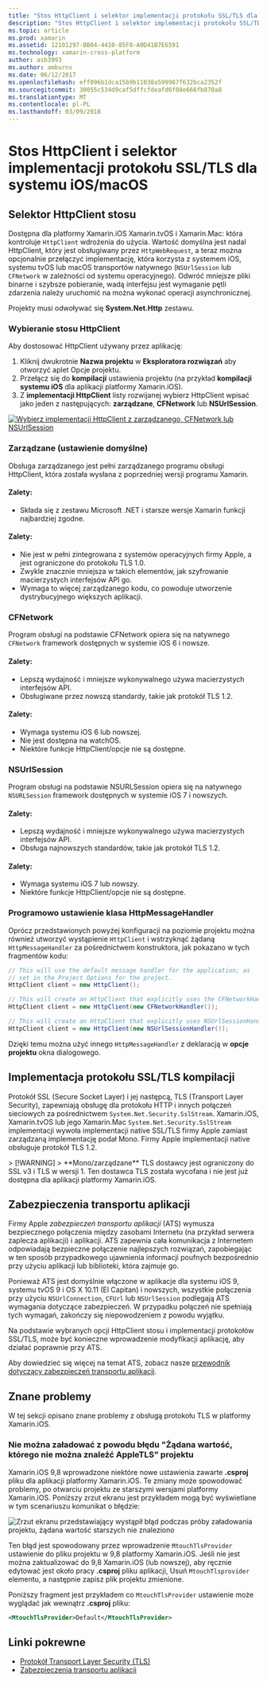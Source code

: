 ```yaml
---
title: "Stos HttpClient i selektor implementacji protokołu SSL/TLS dla systemu iOS/macOS"
description: "Stos HttpClient i selektor implementacji protokołu SSL/TLS określa implementacji HttpClient i SSL/TLS, który będzie używany przez aplikację systemu iOS, systemu tvOS lub macOS Xamarin."
ms.topic: article
ms.prod: xamarin
ms.assetid: 12101297-BB04-4410-85F0-A0D41B7E6591
ms.technology: xamarin-cross-platform
author: asb3993
ms.author: amburns
ms.date: 06/12/2017
ms.openlocfilehash: eff096b1dca15b9b11038a599987f632bca2352f
ms.sourcegitcommit: 30055c534d9caf5dffcfdeafd6f08e666fb870a8
ms.translationtype: MT
ms.contentlocale: pl-PL
ms.lasthandoff: 03/09/2018
---
```

# <a name="httpclient-stack-and-ssltls-implementation-selector-for-iosmacos"></a>Stos HttpClient i selektor implementacji protokołu SSL/TLS dla systemu iOS/macOS

## <a name="httpclient-stack-selector"></a>Selektor HttpClient stosu

Dostępna dla platformy Xamarin.iOS Xamarin.tvOS i Xamarin.Mac: która kontroluje `HttpClient` wdrożenia do użycia. Wartość domyślna jest nadal HttpClient, który jest obsługiwany przez `HttpWebRequest`, a teraz można opcjonalnie przełączyć implementację, która korzysta z systemem iOS, systemu tvOS lub macOS transportów natywnego (`NSUrlSession` lub `CFNetwork` w zależności od systemu operacyjnego). Odwróć mniejsze pliki binarne i szybsze pobieranie, wadą interfejsu jest wymaganie pętli zdarzenia należy uruchomić na można wykonać operacji asynchronicznej.

Projekty musi odwoływać się **System.Net.Http** zestawu.

<a name="Selecting-a-HttpClient-Stack" />

### <a name="selecting-a-httpclient-stack"></a>Wybieranie stosu HttpClient

Aby dostosować HttpClient używany przez aplikację:

1. Kliknij dwukrotnie **Nazwa projektu** w **Eksploratora rozwiązań** aby otworzyć aplet Opcje projektu.
2. Przełącz się do **kompilacji** ustawienia projektu (na przykład **kompilacji systemu iOS** dla aplikacji platformy Xamarin.iOS).
3. Z **implementacji HttpClient** listy rozwijanej wybierz HttpClient wpisać jako jeden z następujących: **zarządzane**, **CFNetwork** lub **NSUrlSession**.

[![Wybierz implementacji HttpClient z zarządzanego, CFNetwork lub NSUrlSession](http-stack-images/http-xs-sml.png)](http-stack-images/http-xs.png#lightbox)

<a name="Managed" />

### <a name="managed-default"></a>Zarządzane (ustawienie domyślne)

Obsługa zarządzanego jest pełni zarządzanego programu obsługi HttpClient, która została wysłana z poprzedniej wersji programu Xamarin.

#### <a name="pros"></a>Zalety:

 - Składa się z zestawu Microsoft .NET i starsze wersje Xamarin funkcji najbardziej zgodne.

#### <a name="cons"></a>Zalety:

 - Nie jest w pełni zintegrowana z systemów operacyjnych firmy Apple, a jest ograniczone do protokołu TLS 1.0.
 - Zwykle znacznie mniejsza w takich elementów, jak szyfrowanie macierzystych interfejsów API go.
 - Wymaga to więcej zarządzanego kodu, co powoduje utworzenie dystrybucyjnego większych aplikacji.

<a name="CFNetwork" />

### <a name="cfnetwork"></a>CFNetwork

Program obsługi na podstawie CFNetwork opiera się na natywnego `CFNetwork` framework dostępnych w systemie iOS 6 i nowsze.

#### <a name="pros"></a>Zalety:

 - Lepszą wydajność i mniejsze wykonywalnego używa macierzystych interfejsów API.
 - Obsługiwane przez nowszą standardy, takie jak protokół TLS 1.2.

#### <a name="cons"></a>Zalety:

 - Wymaga systemu iOS 6 lub nowszej.
 - Nie jest dostępna na watchOS.
 - Niektóre funkcje HttpClient/opcje nie są dostępne.

<a name="NSUrlSession" />

### <a name="nsurlsession"></a>NSUrlSession

Program obsługi na podstawie NSURLSession opiera się na natywnego `NSURLSession` framework dostępnych w systemie iOS 7 i nowszych.

#### <a name="pros"></a>Zalety:

 - Lepszą wydajność i mniejsze wykonywalnego używa macierzystych interfejsów API.
 - Obsługa najnowszych standardów, takie jak protokół TLS 1.2.

#### <a name="cons"></a>Zalety:

 - Wymaga systemu iOS 7 lub nowszy.
 - Niektóre funkcje HttpClient/opcje nie są dostępne.

### <a name="programmatically-setting-the-httpmessagehandler"></a>Programowo ustawienie klasa HttpMessageHandler

Oprócz przedstawionych powyżej konfiguracji na poziomie projektu można również utworzyć wystąpienie `HttpClient` i wstrzyknąć żądaną `HttpMessageHandler` za pośrednictwem konstruktora, jak pokazano w tych fragmentów kodu:

```csharp
// This will use the default message handler for the application; as
// set in the Project Options for the project.
HttpClient client = new HttpClient();

// This will create an HttpClient that explicitly uses the CFNetworkHandler
HttpClient client = new HttpClient(new CFNetworkHandler());

// This will create an HttpClient that explicitly uses NSUrlSessionHandler
HttpClient client = new HttpClient(new NSUrlSessionHandler());
```

Dzięki temu można użyć innego `HttpMessageHandler` z deklaracją w **opcje projektu** okna dialogowego.

<a name="New-SSL-TLS-implementation-build-option" />
<a name="Selecting-a-SSL-TLS-implementation" />
<a name="Apple-TLS" />

## <a name="ssltls-implementation-build"></a>Implementacja protokołu SSL/TLS kompilacji

Protokół SSL (Secure Socket Layer) i jej następcą, TLS (Transport Layer Security), zapewniają obsługę dla protokołu HTTP i innych połączeń sieciowych za pośrednictwem `System.Net.Security.SslStream`. Xamarin.iOS, Xamarin.tvOS lub jego Xamarin.Mac `System.Net.Security.SslStream` implementacji wywoła implementacji native SSL/TLS firmy Apple zamiast zarządzaną implementację podał Mono. Firmy Apple implementacji native obsługuje protokół TLS 1.2.

<a name="Mono" />
> [!WARNING]
> **Mono/zarządzane** TLS dostawcy jest ograniczony do SSL v3 i TLS w wersji 1. Ten dostawca TLS została wycofana i nie jest już dostępna dla aplikacji platformy Xamarin.iOS. 

<a name="App-Transport-Security" />

## <a name="app-transport-security"></a>Zabezpieczenia transportu aplikacji

Firmy Apple _zabezpieczeń transportu aplikacji_ (ATS) wymusza bezpiecznego połączenia między zasobami Internetu (na przykład serwera zaplecza aplikacji) i aplikacji. ATS zapewnia cała komunikacja z Internetem odpowiadają bezpieczne połączenie najlepszych rozwiązań, zapobiegając w ten sposób przypadkowego ujawnienia informacji poufnych bezpośrednio przy użyciu aplikacji lub biblioteki, która zajmuje go.

Ponieważ ATS jest domyślnie włączone w aplikacje dla systemu iOS 9, systemu tvOS 9 i OS X 10.11 (El Capitan) i nowszych, wszystkie połączenia przy użyciu `NSUrlConnection`, `CFUrl` lub `NSUrlSession` podlegają ATS wymagania dotyczące zabezpieczeń. W przypadku połączeń nie spełniają tych wymagań, zakończy się niepowodzeniem z powodu wyjątku.

Na podstawie wybranych opcji HttpClient stosu i implementacji protokołów SSL/TLS, może być konieczne wprowadzenie modyfikacji aplikację, aby działać poprawnie przy ATS.

Aby dowiedzieć się więcej na temat ATS, zobacz nasze [przewodnik dotyczący zabezpieczeń transportu aplikacji](~/ios/app-fundamentals/ats.md).

## <a name="known-issues"></a>Znane problemy

W tej sekcji opisano znane problemy z obsługą protokołu TLS w platformy Xamarin.iOS.

### <a name="project-failed-to-load-with-error-requested-value-appletls-wasnt-found"></a>Nie można załadować z powodu błędu "Żądana wartość, którego nie można znaleźć AppleTLS" projektu

Xamarin.iOS 9,8 wprowadzone niektóre nowe ustawienia zawarte **.csproj** pliku dla aplikacji platformy Xamarin.iOS. Te zmiany może spowodować problemy, po otwarciu projektu ze starszymi wersjami platformy Xamarin.iOS. Poniższy zrzut ekranu jest przykładem mogą być wyświetlane w tym scenariuszu komunikat o błędzie:

![Zrzut ekranu przedstawiający wystąpił błąd podczas próby załadowania projektu, żądana wartość starszych nie znaleziono](http-stack-images/tlserror-xs.png)

Ten błąd jest spowodowany przez wprowadzenie `MtouchTlsProvider` ustawienie do pliku projektu w 9,8 platformy Xamarin.iOS. Jeśli nie jest można zaktualizować do 9,8 Xamarin.iOS (lub nowszej), aby ręcznie edytować jest około pracy **.csproj** pliku aplikacji, Usuń `MtouchTlsprovider` elementu, a następnie zapisz plik projektu zmienione.

Poniższy fragment jest przykładem co `MtouchTlsProvider` ustawienie może wyglądać jak wewnątrz **.csproj** pliku:

```xml
<MtouchTlsProvider>Default</MtouchTlsProvider>
```

## <a name="related-links"></a>Linki pokrewne

- [Protokół Transport Layer Security (TLS)](~/cross-platform/app-fundamentals/transport-layer-security.md)
- [Zabezpieczenia transportu aplikacji](~/ios/app-fundamentals/ats.md)
